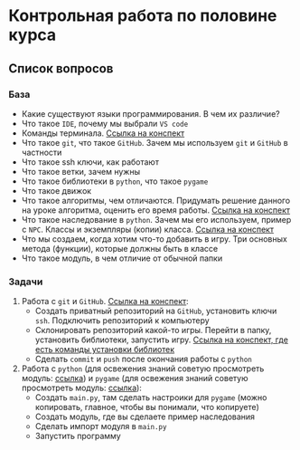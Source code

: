# Контрольная работа по половине курса

## Список вопросов

### База

- Какие существуют языки программирования. В чем их различие?
- Что такое `IDE`, почему мы выбрали `VS code`
- Команды терминала. [Ссылка на конспект](../terminal-commands.md)
- Что такое `git`, что такое `GitHub`. Зачем мы используем `git` и `GitHub` в частности
- Что такое ssh ключи, как работают
- Что такое ветки, зачем нужны
- Что такое библиотеки в `python`, что такое `pygame`
- Что такое движок
- Что такое алгоритмы, чем отличаются. Придумать решение данного на уроке алгоритма, оценить его время работы. [Ссылка на конспект](../Module-3-Pygame/Lesson-4-algorithm-npc.ipynb)
- Что такое наследование в `python`. Зачем мы его используем, пример с `NPC`. Классы и экземпляры (копии) класса. [Ссылка на конспект](../Module-1-Python/Lesson-5-class-inheritance.ipynb)
- Что мы создаем, когда хотим что-то добавить в игру. Три основных метода (функции), которые должны быть в классе
- Что такое модуль, в чем отличие от обычной папки

### Задачи

1. Работа с `git` и `GitHub`. [Ссылка на конспект](../Module-2-GitHub/Lesson-1-git.md):
   - Создать приватный репозиторий на `GitHub`, установить ключи `ssh`. Подключить репозиторий к компьютеру
   - Склонировать репозиторий какой-то игры. Перейти в папку, установить библиотеки, запустить игру.
   [Ссылка на конспект, где есть команды установки библиотек](../Module-1-Python/Lesson-6-import.ipynb)
   - Сделать `commit` и `push` после окончания работы с `python`
2. Работа с `python` (для освежения знаний советую просмотреть модуль: [ссылка](../Module-1-Python/)) и `pygame` (для освежения знаний советую просмотреть модуль: [ссылка](../Module-3-Pygame/)):
   - Создать `main.py`, там сделать настроики для `pygame` (можно копировать, главное, чтобы вы понимали, что копируете)
   - Создать модуль, где вы сделаете пример наследования
   - Сделать импорт модуля в `main.py`
   - Запустить программу
